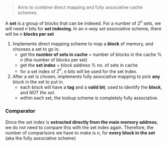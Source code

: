 > Aims to combine direct mapping and fully associative cache schemes.

A **set** is a group of blocks that can be indexed. For a number of $2^n$ sets, we will need $n$ bits for **set indexing**. In an *$n$-way set associative* scheme, there will be $n$ **blocks per set**

1. Implements direct mapping scheme to map a **block** of memory, and chooses a set to go in.
	- get the **number of sets in cache** = number of blocks in the cache % $n$ (the number of blocks per set)
	- get the **set index** = block address % no. of sets in cache
	- for a set index of $2^n$, $n$ bits will be used for the set index. 
2. After a set is chosen, implements fully associative mapping to pick **any** block in the set to put in.
	- each block will have a **tag** and a **valid bit**, used to identify the **block**, and *NOT the set.*
	- within each set, the lookup scheme is completely fully associative.
### Comparator
Since the set index is **extracted directly from the main memory address**, we do not need to compare this with the set index again. Therefore, the number of comparisons we have to make is $n$, for **every block in the set** (aka the fully associative scheme)

